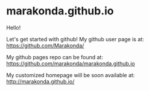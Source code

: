 # marakonda.github.io
Hello!

Let's get started with github!
My github user page is at:
https://github.com/Marakonda/

My github pages repo can be found at:
https://github.com/marakonda/marakonda.github.io

My customized homepage will be soon available at:
http://marakonda.github.io/
